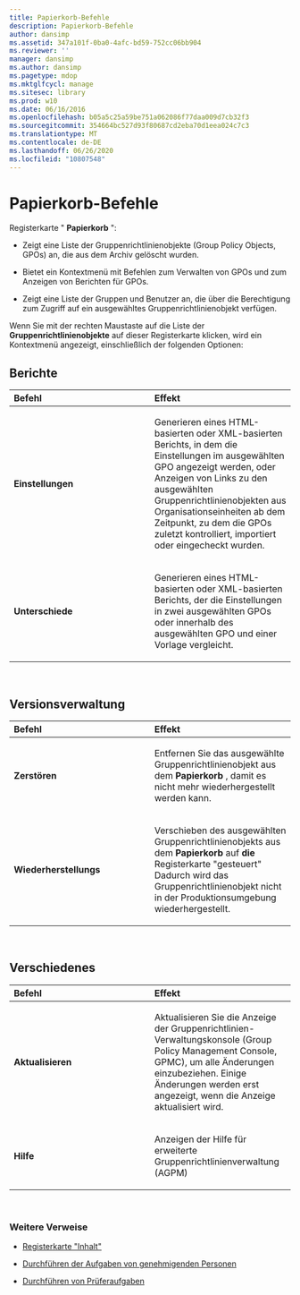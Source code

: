 ```yaml
---
title: Papierkorb-Befehle
description: Papierkorb-Befehle
author: dansimp
ms.assetid: 347a101f-0ba0-4afc-bd59-752cc06bb904
ms.reviewer: ''
manager: dansimp
ms.author: dansimp
ms.pagetype: mdop
ms.mktglfcycl: manage
ms.sitesec: library
ms.prod: w10
ms.date: 06/16/2016
ms.openlocfilehash: b05a5c25a59be751a062086f77daa009d7cb32f3
ms.sourcegitcommit: 354664bc527d93f80687cd2eba70d1eea024c7c3
ms.translationtype: MT
ms.contentlocale: de-DE
ms.lasthandoff: 06/26/2020
ms.locfileid: "10807548"
---
```

# Papierkorb-Befehle


Registerkarte " **Papierkorb** ":

-   Zeigt eine Liste der Gruppenrichtlinienobjekte (Group Policy Objects, GPOs) an, die aus dem Archiv gelöscht wurden.

-   Bietet ein Kontextmenü mit Befehlen zum Verwalten von GPOs und zum Anzeigen von Berichten für GPOs.

-   Zeigt eine Liste der Gruppen und Benutzer an, die über die Berechtigung zum Zugriff auf ein ausgewähltes Gruppenrichtlinienobjekt verfügen.

Wenn Sie mit der rechten Maustaste auf die Liste der **Gruppenrichtlinienobjekte** auf dieser Registerkarte klicken, wird ein Kontextmenü angezeigt, einschließlich der folgenden Optionen:

## Berichte


<table>
<colgroup>
<col width="50%" />
<col width="50%" />
</colgroup>
<thead>
<tr class="header">
<th align="left">Befehl</th>
<th align="left">Effekt</th>
</tr>
</thead>
<tbody>
<tr class="odd">
<td align="left"><p><strong>Einstellungen</strong></p></td>
<td align="left"><p>Generieren eines HTML-basierten oder XML-basierten Berichts, in dem die Einstellungen im ausgewählten GPO angezeigt werden, oder Anzeigen von Links zu den ausgewählten Gruppenrichtlinienobjekten aus Organisationseinheiten ab dem Zeitpunkt, zu dem die GPOs zuletzt kontrolliert, importiert oder eingecheckt wurden.</p></td>
</tr>
<tr class="even">
<td align="left"><p><strong>Unterschiede</strong></p></td>
<td align="left"><p>Generieren eines HTML-basierten oder XML-basierten Berichts, der die Einstellungen in zwei ausgewählten GPOs oder innerhalb des ausgewählten GPO und einer Vorlage vergleicht.</p></td>
</tr>
</tbody>
</table>

 

## Versionsverwaltung


<table>
<colgroup>
<col width="50%" />
<col width="50%" />
</colgroup>
<thead>
<tr class="header">
<th align="left">Befehl</th>
<th align="left">Effekt</th>
</tr>
</thead>
<tbody>
<tr class="odd">
<td align="left"><p><strong>Zerstören</strong></p></td>
<td align="left"><p>Entfernen Sie das ausgewählte Gruppenrichtlinienobjekt aus dem <strong> Papierkorb </strong> , damit es nicht mehr wiederhergestellt werden kann.</p></td>
</tr>
<tr class="even">
<td align="left"><p><strong>Wiederherstellungs</strong></p></td>
<td align="left"><p>Verschieben des ausgewählten Gruppenrichtlinienobjekts aus dem <strong> Papierkorb </strong> auf <strong> die </strong> Registerkarte "gesteuert" Dadurch wird das Gruppenrichtlinienobjekt nicht in der Produktionsumgebung wiederhergestellt.</p></td>
</tr>
</tbody>
</table>

 

## Verschiedenes


<table>
<colgroup>
<col width="50%" />
<col width="50%" />
</colgroup>
<thead>
<tr class="header">
<th align="left">Befehl</th>
<th align="left">Effekt</th>
</tr>
</thead>
<tbody>
<tr class="odd">
<td align="left"><p><strong>Aktualisieren</strong></p></td>
<td align="left"><p>Aktualisieren Sie die Anzeige der Gruppenrichtlinien-Verwaltungskonsole (Group Policy Management Console, GPMC), um alle Änderungen einzubeziehen. Einige Änderungen werden erst angezeigt, wenn die Anzeige aktualisiert wird.</p></td>
</tr>
<tr class="even">
<td align="left"><p><strong>Hilfe</strong></p></td>
<td align="left"><p>Anzeigen der Hilfe für erweiterte Gruppenrichtlinienverwaltung (AGPM)</p></td>
</tr>
</tbody>
</table>

 

### Weitere Verweise

-   [Registerkarte "Inhalt"](contents-tab-agpm40.md)

-   [Durchführen der Aufgaben von genehmigenden Personen](performing-approver-tasks-agpm40.md)

-   [Durchführen von Prüferaufgaben](performing-reviewer-tasks-agpm40.md)

 

 





